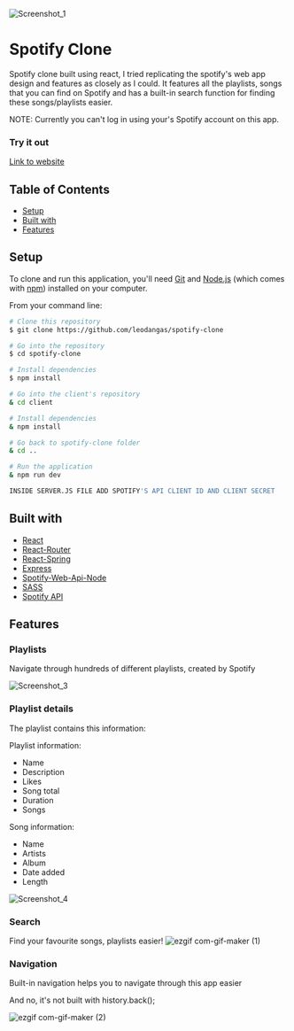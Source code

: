 ![Screenshot_1](https://user-images.githubusercontent.com/89187708/130231474-4e48fdb5-ed11-42d6-a988-1c6657edfd49.png)


# Spotify Clone

Spotify clone built using react, I tried replicating the spotify's web app design and features as closely as I could. It features all the playlists, songs
that you can find on Spotify and has a built-in search function for finding these songs/playlists easier.

NOTE: Currently you can't log in using your's Spotify account on this app.

### Try it out
[Link to website](https://another-spotify-clone.netlify.app/home)

## Table of Contents

* [Setup](#setup)
* [Built with](#built-with)
* [Features](#features)


## Setup
To clone and run this application, you'll need [Git](https://git-scm.com) and [Node.js](https://nodejs.org/en/download/) (which comes with [npm](http://npmjs.com)) installed on your computer.

From your command line:
```bash
# Clone this repository
$ git clone https://github.com/leodangas/spotify-clone

# Go into the repository
$ cd spotify-clone

# Install dependencies
$ npm install

# Go into the client's repository
& cd client

# Install dependencies
& npm install

# Go back to spotify-clone folder
& cd ..

# Run the application
& npm run dev

INSIDE SERVER.JS FILE ADD SPOTIFY'S API CLIENT ID AND CLIENT SECRET
```


## Built with

* [React](https://reactjs.org/)
* [React-Router](https://reactrouter.com/)
* [React-Spring](https://react-spring.io/)
* [Express](https://expressjs.com/)
* [Spotify-Web-Api-Node](https://github.com/thelinmichael/spotify-web-api-node)
* [SASS](https://sass-lang.com/)
* [Spotify API](https://developer.spotify.com/documentation/web-api/)

## Features

### Playlists

Navigate through hundreds of different playlists, created by Spotify

![Screenshot_3](https://user-images.githubusercontent.com/89187708/130233104-3cbf0fd9-818f-4376-90a9-e9403c3fe668.png)

### Playlist details

The playlist contains this information:

Playlist information:
* Name
* Description
* Likes
* Song total
* Duration 
* Songs

Song information:
* Name
* Artists
* Album
* Date added
* Length

![Screenshot_4](https://user-images.githubusercontent.com/89187708/130233363-2e74a159-8097-4069-9d48-b88b247d6924.png)

### Search

Find your favourite songs, playlists easier!
![ezgif com-gif-maker (1)](https://user-images.githubusercontent.com/89187708/130235272-a73cbcbb-e6da-4380-a462-3e4c08d5f429.gif)

### Navigation

Built-in navigation helps you to navigate through this app easier

And no, it's not built with history.back();

![ezgif com-gif-maker (2)](https://user-images.githubusercontent.com/89187708/130236135-f37ebd54-78c6-4d9a-9ee8-a731b3783e26.gif)
